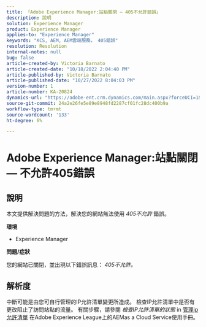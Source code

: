 ```yaml
---
title: 「Adobe Experience Manager:站點關閉 — 405不允許錯誤」
description: 說明
solution: Experience Manager
product: Experience Manager
applies-to: "Experience Manager"
keywords: "KCS, AEM, AEM雲端服務， 405錯誤"
resolution: Resolution
internal-notes: null
bug: false
article-created-by: Victoria Barnato
article-created-date: "10/18/2022 2:04:40 PM"
article-published-by: Victoria Barnato
article-published-date: "10/27/2022 8:04:03 PM"
version-number: 1
article-number: KA-20824
dynamics-url: "https://adobe-ent.crm.dynamics.com/main.aspx?forceUCI=1&pagetype=entityrecord&etn=knowledgearticle&id=998fc2cc-ed4e-ed11-bba2-000d3a34e6e5"
source-git-commit: 24a2e26fe5e89e8948fd2287cf01fc28dc400b9a
workflow-type: tm+mt
source-wordcount: '133'
ht-degree: 6%

---
```


# Adobe Experience Manager:站點關閉 — 不允許405錯誤

## 說明


本文提供解決問題的方法，解決您的網站無法使用 *405不允許* 錯誤。

<b>環境</b>

- Experience Manager


<b>問題/症狀</b>

您的網站已關閉，並出現以下錯誤訊息： *405不允許。*


## 解析度


中斷可能是由您可自行管理的IP允許清單變更所造成。 檢查IP允許清單中是否有更改阻止了訪問站點的流量。 有關步驟，請參閱 *檢查IP允許清單的狀態* in [管理ip允許清單](https://experienceleague.adobe.com/docs/experience-manager-cloud-service/content/implementing/using-cloud-manager/ip-allow-lists/managing-ip-allow-lists.html?lang=en) 在Adobe Experience League上的AEMas a Cloud Service使用手冊。

